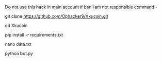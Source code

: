 Do not use this hack in main account if ban 
i am not responsible 
command -

git clone https://github.com/Ophacker9/Xkucoin.git

cd Xkucoin

pip install -r requirements.txt

nano data.txt

python bot.py
